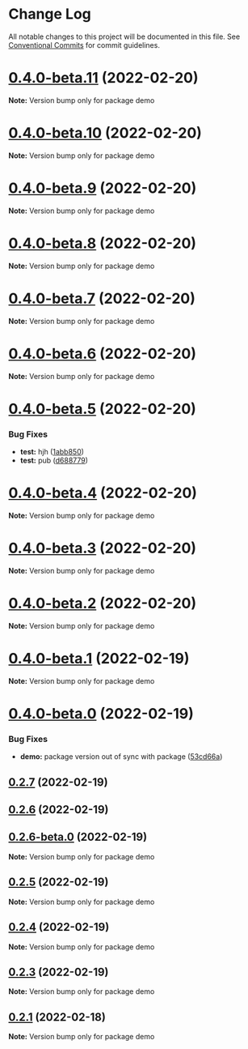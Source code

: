 # Change Log

All notable changes to this project will be documented in this file.
See [Conventional Commits](https://conventionalcommits.org) for commit guidelines.

# [0.4.0-beta.11](https://github.com/smerth/template-gatsby-theme/compare/v0.4.0-beta.10...v0.4.0-beta.11) (2022-02-20)

**Note:** Version bump only for package demo





# [0.4.0-beta.10](https://github.com/smerth/template-gatsby-theme/compare/v0.4.0-beta.9...v0.4.0-beta.10) (2022-02-20)

**Note:** Version bump only for package demo





# [0.4.0-beta.9](https://github.com/smerth/template-gatsby-theme/compare/v0.4.0-beta.8...v0.4.0-beta.9) (2022-02-20)

**Note:** Version bump only for package demo





# [0.4.0-beta.8](https://github.com/smerth/template-gatsby-theme/compare/v0.4.0-beta.7...v0.4.0-beta.8) (2022-02-20)

**Note:** Version bump only for package demo





# [0.4.0-beta.7](https://github.com/smerth/template-gatsby-theme/compare/v0.4.0-beta.6...v0.4.0-beta.7) (2022-02-20)

**Note:** Version bump only for package demo





# [0.4.0-beta.6](https://github.com/smerth/template-gatsby-theme/compare/v0.4.0-beta.5...v0.4.0-beta.6) (2022-02-20)

**Note:** Version bump only for package demo





# [0.4.0-beta.5](https://github.com/smerth/template-gatsby-theme/compare/v0.4.0-beta.4...v0.4.0-beta.5) (2022-02-20)


### Bug Fixes

* **test:** hjh ([1abb850](https://github.com/smerth/template-gatsby-theme/commit/1abb85098249a9a3fdde45359534ac6362074926))
* **test:** pub ([d688779](https://github.com/smerth/template-gatsby-theme/commit/d6887793dc8250e20ed63ad22987d6fcfe2c60d1))





# [0.4.0-beta.4](https://github.com/smerth/template-gatsby-theme/compare/v0.4.0-beta.3...v0.4.0-beta.4) (2022-02-20)

**Note:** Version bump only for package demo





# [0.4.0-beta.3](https://github.com/smerth/template-gatsby-theme/compare/v0.4.0-beta.2...v0.4.0-beta.3) (2022-02-20)

**Note:** Version bump only for package demo





# [0.4.0-beta.2](https://github.com/smerth/template-gatsby-theme/compare/v0.4.0-beta.1...v0.4.0-beta.2) (2022-02-20)

**Note:** Version bump only for package demo





# [0.4.0-beta.1](https://github.com/smerth/template-gatsby-theme/compare/v0.4.0-beta.0...v0.4.0-beta.1) (2022-02-19)

**Note:** Version bump only for package demo





# [0.4.0-beta.0](https://github.com/smerth/template-gatsby-theme/compare/v0.2.6-beta.0...v0.4.0-beta.0) (2022-02-19)


### Bug Fixes

* **demo:** package version out of sync with package ([53cd66a](https://github.com/smerth/template-gatsby-theme/commit/53cd66a1b3d80308205f451a0c5c21c54801b007))



## [0.2.7](https://github.com/smerth/template-gatsby-theme/compare/v0.2.6...v0.2.7) (2022-02-19)



## [0.2.6](https://github.com/smerth/template-gatsby-theme/compare/v0.2.5...v0.2.6) (2022-02-19)






## [0.2.6-beta.0](https://github.com/smerth/template-gatsby-theme/compare/v0.2.5...v0.2.6-beta.0) (2022-02-19)


**Note:** Version bump only for package demo





## [0.2.5](https://github.com/smerth/template-gatsby-theme/compare/v0.3.2...v0.2.5) (2022-02-19)

**Note:** Version bump only for package demo





## [0.2.4](https://github.com/smerth/template-gatsby-theme/compare/v0.2.3...v0.2.4) (2022-02-19)

**Note:** Version bump only for package demo





## [0.2.3](https://github.com/smerth/template-gatsby-theme/compare/v0.2.2...v0.2.3) (2022-02-19)

**Note:** Version bump only for package demo





## [0.2.1](https://github.com/smerth/template-gatsby-theme/compare/v0.3.0...v0.2.1) (2022-02-18)

**Note:** Version bump only for package demo
